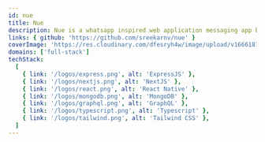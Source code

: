 ```yaml
---
id: nue
title: Nue
description: Nue is a whatsapp inspired web application messaging app built using GraphQL subscriptions (technology based on websocket protocol) supporting both browser built with NextJS) and mobile platforms (React Native - Expo)
links: { github: 'https://github.com/sreekarnv/nue' }
coverImage: 'https://res.cloudinary.com/dfesryh4w/image/upload/v1666187846/portfolio/nue.png'
domains: ['full-stack']
techStack:
  [
    { link: '/logos/express.png', alt: 'ExpressJS' },
    { link: '/logos/nextjs.png', alt: 'NextJS' },
    { link: '/logos/react.png', alt: 'React Native' },
    { link: '/logos/mongodb.png', alt: 'MongoDB' },
    { link: '/logos/graphql.png', alt: 'GraphQL' },
    { link: '/logos/typescript.png', alt: 'Typescript' },
    { link: '/logos/tailwind.png', alt: 'Tailwind CSS' },
  ]
---
```

